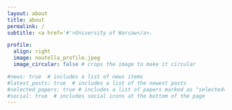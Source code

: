 ```yaml
---
layout: about
title: about
permalink: /
subtitle: <a href='#'>University of Warsaw</a>. 

profile:
  align: right
  image: noutella_profile.jpeg
  image_circular: false # crops the image to make it circular

#news: true  # includes a list of news items
#latest_posts: true  # includes a list of the newest posts
#selected_papers: true # includes a list of papers marked as "selected={true}"
#social: true  # includes social icons at the bottom of the page
---
```

